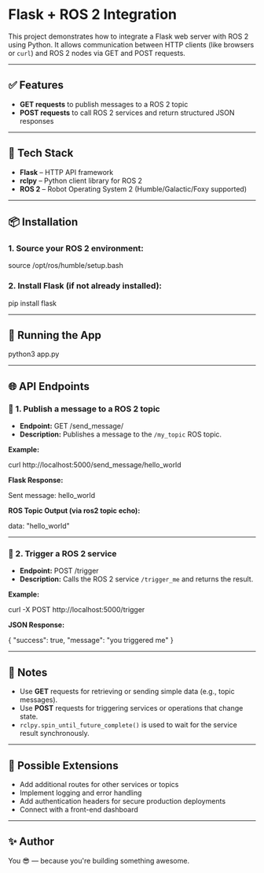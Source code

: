 # Flask + ROS 2 Integration

This project demonstrates how to integrate a Flask web server with ROS 2 using Python. It allows communication between HTTP clients (like browsers or `curl`) and ROS 2 nodes via GET and POST requests.

---

## ✅ Features

- **GET requests** to publish messages to a ROS 2 topic  
- **POST requests** to call ROS 2 services and return structured JSON responses

---

## 🧠 Tech Stack

- **Flask** – HTTP API framework  
- **rclpy** – Python client library for ROS 2  
- **ROS 2** – Robot Operating System 2 (Humble/Galactic/Foxy supported)

---

## 📦 Installation

### 1. Source your ROS 2 environment:

source /opt/ros/humble/setup.bash

### 2. Install Flask (if not already installed):

pip install flask

---

## 🚀 Running the App

python3 app.py

---

## 🌐 API Endpoints

### 🔹 1. Publish a message to a ROS 2 topic

- **Endpoint:** GET /send_message/<message>  
- **Description:** Publishes a message to the `/my_topic` ROS topic.

**Example:**

curl http://localhost:5000/send_message/hello_world

**Flask Response:**

Sent message: hello_world

**ROS Topic Output (via ros2 topic echo):**

data: "hello_world"

---

### 🔹 2. Trigger a ROS 2 service

- **Endpoint:** POST /trigger  
- **Description:** Calls the ROS 2 service `/trigger_me` and returns the result.

**Example:**

curl -X POST http://localhost:5000/trigger

**JSON Response:**

{
  "success": true,
  "message": "you triggered me"
}

---

## 📝 Notes

- Use **GET** requests for retrieving or sending simple data (e.g., topic messages).
- Use **POST** requests for triggering services or operations that change state.
- `rclpy.spin_until_future_complete()` is used to wait for the service result synchronously.

---

## 🔧 Possible Extensions

- Add additional routes for other services or topics  
- Implement logging and error handling  
- Add authentication headers for secure production deployments  
- Connect with a front-end dashboard

---

## ✨ Author

You 😎 — because you're building something awesome.
